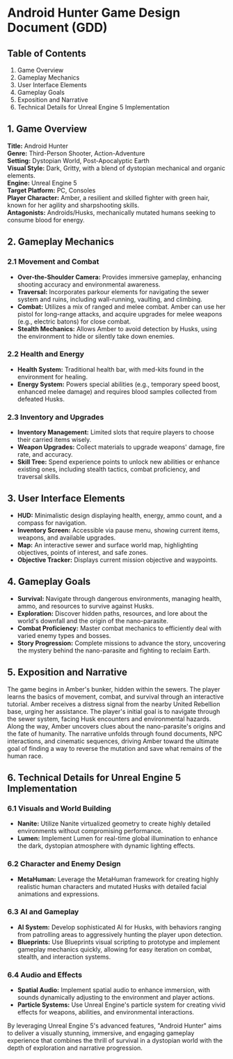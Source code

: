 # Android Hunter Game Design Document (GDD)

## Table of Contents
1. Game Overview
2. Gameplay Mechanics
3. User Interface Elements
4. Gameplay Goals
5. Exposition and Narrative
6. Technical Details for Unreal Engine 5 Implementation

## 1. Game Overview
**Title:** Android Hunter  
**Genre:** Third-Person Shooter, Action-Adventure  
**Setting:** Dystopian World, Post-Apocalyptic Earth  
**Visual Style:** Dark, Gritty, with a blend of dystopian mechanical and organic elements.  
**Engine:** Unreal Engine 5  
**Target Platform:** PC, Consoles  
**Player Character:** Amber, a resilient and skilled fighter with green hair, known for her agility and sharpshooting skills.  
**Antagonists:** Androids/Husks, mechanically mutated humans seeking to consume blood for energy.  

## 2. Gameplay Mechanics
### 2.1 Movement and Combat
- **Over-the-Shoulder Camera:** Provides immersive gameplay, enhancing shooting accuracy and environmental awareness.
- **Traversal:** Incorporates parkour elements for navigating the sewer system and ruins, including wall-running, vaulting, and climbing.
- **Combat:** Utilizes a mix of ranged and melee combat. Amber can use her pistol for long-range attacks, and acquire upgrades for melee weapons (e.g., electric batons) for close combat.
- **Stealth Mechanics:** Allows Amber to avoid detection by Husks, using the environment to hide or silently take down enemies.

### 2.2 Health and Energy
- **Health System:** Traditional health bar, with med-kits found in the environment for healing.
- **Energy System:** Powers special abilities (e.g., temporary speed boost, enhanced melee damage) and requires blood samples collected from defeated Husks.

### 2.3 Inventory and Upgrades
- **Inventory Management:** Limited slots that require players to choose their carried items wisely.
- **Weapon Upgrades:** Collect materials to upgrade weapons' damage, fire rate, and accuracy.
- **Skill Tree:** Spend experience points to unlock new abilities or enhance existing ones, including stealth tactics, combat proficiency, and traversal skills.

## 3. User Interface Elements
- **HUD:** Minimalistic design displaying health, energy, ammo count, and a compass for navigation.
- **Inventory Screen:** Accessible via pause menu, showing current items, weapons, and available upgrades.
- **Map:** An interactive sewer and surface world map, highlighting objectives, points of interest, and safe zones.
- **Objective Tracker:** Displays current mission objective and waypoints.

## 4. Gameplay Goals
- **Survival:** Navigate through dangerous environments, managing health, ammo, and resources to survive against Husks.
- **Exploration:** Discover hidden paths, resources, and lore about the world's downfall and the origin of the nano-parasite.
- **Combat Proficiency:** Master combat mechanics to efficiently deal with varied enemy types and bosses.
- **Story Progression:** Complete missions to advance the story, uncovering the mystery behind the nano-parasite and fighting to reclaim Earth.

## 5. Exposition and Narrative
The game begins in Amber's bunker, hidden within the sewers. The player learns the basics of movement, combat, and survival through an interactive tutorial. Amber receives a distress signal from the nearby United Rebellion base, urging her assistance. The player's initial goal is to navigate through the sewer system, facing Husk encounters and environmental hazards. Along the way, Amber uncovers clues about the nano-parasite's origins and the fate of humanity. The narrative unfolds through found documents, NPC interactions, and cinematic sequences, driving Amber toward the ultimate goal of finding a way to reverse the mutation and save what remains of the human race.

## 6. Technical Details for Unreal Engine 5 Implementation
### 6.1 Visuals and World Building
- **Nanite:** Utilize Nanite virtualized geometry to create highly detailed environments without compromising performance.
- **Lumen:** Implement Lumen for real-time global illumination to enhance the dark, dystopian atmosphere with dynamic lighting effects.

### 6.2 Character and Enemy Design
- **MetaHuman:** Leverage the MetaHuman framework for creating highly realistic human characters and mutated Husks with detailed facial animations and expressions.

### 6.3 AI and Gameplay
- **AI System:** Develop sophisticated AI for Husks, with behaviors ranging from patrolling areas to aggressively hunting the player upon detection.
- **Blueprints:** Use Blueprints visual scripting to prototype and implement gameplay mechanics quickly, allowing for easy iteration on combat, stealth, and interaction systems.

### 6.4 Audio and Effects
- **Spatial Audio:** Implement spatial audio to enhance immersion, with sounds dynamically adjusting to the environment and player actions.
- **Particle Systems:** Use Unreal Engine's particle system for creating vivid effects for weapons, abilities, and environmental interactions.

By leveraging Unreal Engine 5's advanced features, "Android Hunter" aims to deliver a visually stunning, immersive, and engaging gameplay experience that combines the thrill of survival in a dystopian world with the depth of exploration and narrative progression.
